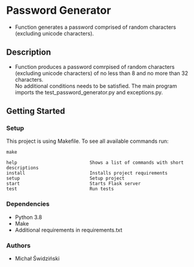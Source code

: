 # Password Generator
- Function generates a password comprised of random characters (excluding unicode characters).
## Description
- Function produces a password comrpised of random characters (excluding unicode characters) of no less than 8 and no more than 32 characters.\
No additional conditions needs to be satisfied. The main program imports the test_password_generator.py and exceptions.py.
## Getting Started
### Setup
This project is using Makefile. To see all available commands run:
```
make

help                           Shows a list of commands with short descriptions
install                        Installs project requirements
setup                          Setup project
start                          Starts Flask server
test                           Run tests
```
### Dependencies
- Python 3.8
- Make 
- Additional requirements in requirements.txt
### Authors
- Michał Świdziński